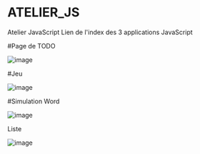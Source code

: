 # ATELIER_JS
Atelier JavaScript
Lien de l'index des 3 applications JavaScript

#Page de TODO

![image](https://user-images.githubusercontent.com/73075992/167525341-f5e71501-b882-45e7-9152-7f728deeebee.png)

#Jeu

![image](https://user-images.githubusercontent.com/73075992/167525396-d6b61435-3b04-4cee-840c-89e78d6d732b.png)


#Simulation Word

![image](https://user-images.githubusercontent.com/73075992/167525446-0e98897a-59d1-4aa2-ba0c-f79d2724a347.png)

Liste 

![image](https://user-images.githubusercontent.com/73075992/167878400-f1e83c4c-1bfb-4238-b376-07589630ace6.png)
